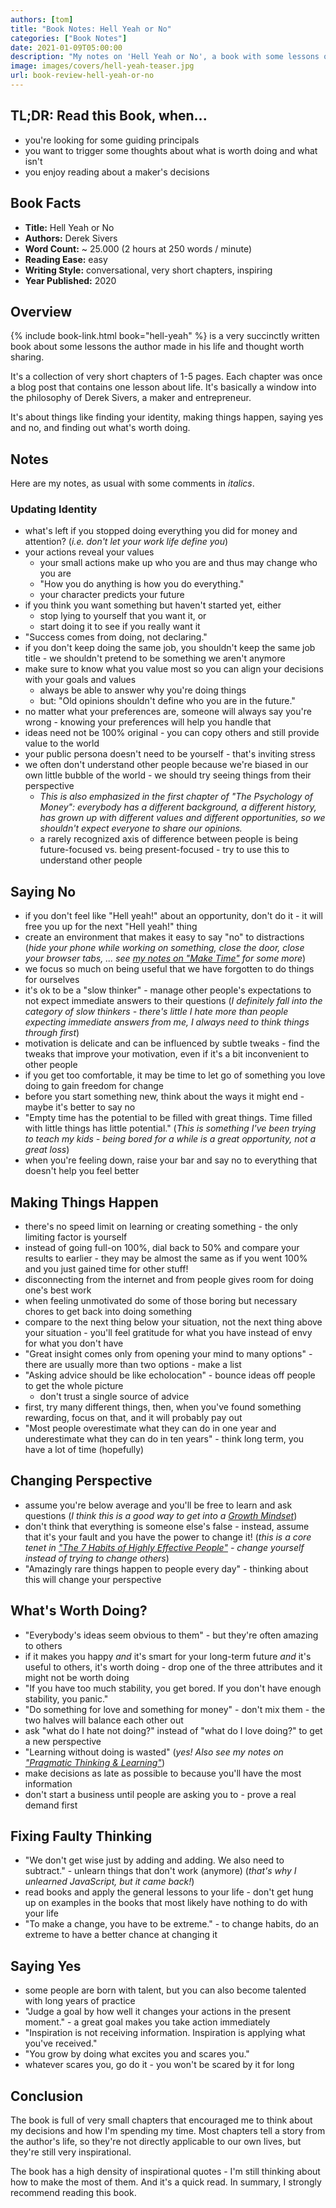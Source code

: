 ```yaml
---
authors: [tom]
title: "Book Notes: Hell Yeah or No"
categories: ["Book Notes"]
date: 2021-01-09T05:00:00
description: "My notes on 'Hell Yeah or No', a book with some lessons on when to say yes and when to say no, among other things."
image: images/covers/hell-yeah-teaser.jpg
url: book-review-hell-yeah-or-no
---
```


## TL;DR: Read this Book, when...

* you're looking for some guiding principals
* you want to trigger some thoughts about what is worth doing and what isn't
* you enjoy reading about a maker's decisions

## Book Facts

* **Title:** Hell Yeah or No
* **Authors:** Derek Sivers
* **Word Count:** ~ 25.000 (2 hours at 250 words / minute)
* **Reading Ease:** easy
* **Writing Style:** conversational, very short chapters, inspiring
* **Year Published:** 2020 

## Overview

{% include book-link.html book="hell-yeah" %} is a very succinctly written book about some lessons the author made in his life and thought worth sharing.

It's a collection of very short chapters of 1-5 pages. Each chapter was once a blog post that contains one lesson about life. It's basically a window into the philosophy of Derek Sivers, a maker and entrepreneur.

It's about things like finding your identity, making things happen, saying yes and no, and finding out what's worth doing.

## Notes

Here are my notes, as usual with some comments in *italics*.

### Updating Identity

* what's left if you stopped doing everything you did for money and attention? (*i.e. don't let your work life define you*)
* your actions reveal your values
  * your small actions make up who you are and thus may change who you are
  * "How you do anything is how you do everything." 
  * your character predicts your future
* if you think you want something but haven't started yet, either 
  * stop lying to yourself that you want it, or 
  * start doing it to see if you really want it
* "Success comes from doing, not declaring."
* if you don't keep doing the same job, you shouldn't keep the same job title - we shouldn't pretend to be something we aren't anymore
* make sure to know what you value most so you can align your decisions with your goals and values
  * always be able to answer why you're doing things
  * but: "Old opinions shouldn't define who you are in the future."
* no matter what your preferences are, someone will always say you're wrong - knowing your preferences will help you handle that
* ideas need not be 100% original - you can copy others and still provide value to the world
* your public persona doesn't need to be yourself - that's inviting stress
* we often don't understand other people because we're biased in our own little bubble of the world - we should try seeing things from their perspective
  * *This is also emphasized in the first chapter of "The Psychology of Money": everybody has a different background, a different history, has grown up with different values and different opportunities, so we shouldn't expect everyone to share our opinions.*
  * a rarely recognized axis of difference between people is being future-focused vs. being present-focused - try to use this to understand other people

## Saying No

* if you don't feel like "Hell yeah!" about an opportunity, don't do it - it will free you up for the next "Hell yeah!" thing
* create an environment that makes it easy to say "no" to distractions (*hide your phone while working on something, close the door, close your browser tabs, ... see [my notes on "Make Time"](/book-review-make-time/) for some more*)
* we focus so much on being useful that we have forgotten to do things for ourselves
* it's ok to be a "slow thinker" - manage other people's expectations to not expect immediate answers to their questions (*I definitely fall into the category of slow thinkers - there's little I hate more than people expecting immediate answers from me, I always need to think things through first*)
* motivation is delicate and can be influenced by subtle tweaks - find the tweaks that improve your motivation, even if it's a bit inconvenient to other people
* if you get too comfortable, it may be time to let go of something you love doing to gain freedom for change
* before you start something new, think about the ways it might end - maybe it's better to say no
* "Empty time has the potential to be filled with great things. Time filled with little things has little potential." (*This is something I've been trying to teach my kids - being bored for a while is a great opportunity, not a great loss*)
* when you're feeling down, raise your bar and say no to everything that doesn't help you feel better

## Making Things Happen

* there's no speed limit on learning or creating something - the only limiting factor is yourself
* instead of going full-on 100%, dial back to 50% and compare your results to earlier - they may be almost the same as if you went 100% and you just gained time for other stuff!
* disconnecting from the internet and from people gives room for doing one's best work
* when feeling unmotivated do some of those boring but necessary chores to get back into doing something
* compare to the next thing below your situation, not the next thing above your situation - you'll feel gratitude for what you have instead of envy for what you don't have
* "Great insight comes only from opening your mind to many options" - there are usually more than two options - make a list
* "Asking advice should be like echolocation" - bounce ideas off people to get the whole picture
  * don't trust a single source of advice
* first, try many different things, then, when you've found something rewarding, focus on that, and it will probably pay out
* "Most people overestimate what they can do in one year and underestimate what they can do in ten years" - think long term, you have a lot of time (hopefully)

## Changing Perspective

* assume you're below average and you'll be free to learn and ask questions (*I think this is a good way to get into a [Growth Mindset](/book-review-mindset/)*)
* don't think that everything is someone else's false - instead, assume that it's your fault and you have the power to change it! (*this is a core tenet in ["The 7 Habits of Highly Effective People"](/book-review-7-habits/) - change yourself instead of trying to change others*)
* "Amazingly rare things happen to people every day" - thinking about this will change your perspective

## What's Worth Doing?

* "Everybody's ideas seem obvious to them" - but they're often amazing to others
* if it makes you happy *and* it's smart for your long-term future *and* it's useful to others, it's worth doing - drop one of the three attributes and it might not be worth doing
* "If you have too much stability, you get bored. If you don't have enough stability, you panic." 
* "Do something for love and something for money" - don't mix them - the two halves will balance each other out
* ask "what do I hate not doing?" instead of "what do I love doing?" to get a new perspective
* "Learning without doing is wasted" (*yes! Also see my notes on ["Pragmatic Thinking & Learning"](/book-review-pragmatic-thinking/)*)
* make decisions as late as possible to because you'll have the most information
* don't start a business until people are asking you to - prove a real demand first

## Fixing Faulty Thinking

* "We don't get wise just by adding and adding. We also need to subtract." - unlearn things that don't work (anymore) (*that's why I unlearned JavaScript, but it came back!*)
* read books and apply the general lessons to your life - don't get hung up on examples in the books that most likely have nothing to do with your life
* "To make a change, you have to be extreme." - to change habits, do an extreme to have a better chance at changing it

## Saying Yes

* some people are born with talent, but you can also become talented with long years of practice
* "Judge a goal by how well it changes your actions in the present moment." - a great goal makes you take action immediately
* "Inspiration is not receiving information. Inspiration is applying what you've received."
* "You grow by doing what excites you and scares you."
* whatever scares you, go do it - you won't be scared by it for long

## Conclusion

The book is full of very small chapters that encouraged me to think about my decisions and how I'm spending my time. Most chapters tell a story from the author's life, so they're not directly applicable to our own lives, but they're still very inspirational. 

The book has a high density of inspirational quotes - I'm still thinking about how to make the most of them. And it's a quick read. In summary, I strongly recommend reading this book.